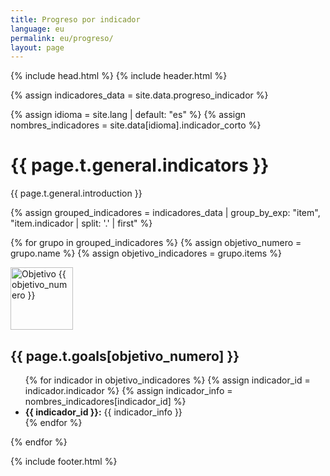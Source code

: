 ```yaml
---
title: Progreso por indicador
language: eu
permalink: eu/progreso/
layout: page
---
```



{% include head.html %}
{% include header.html %}

<!-- Cargar datos desde progreso_indicador.csv -->
{% assign indicadores_data = site.data.progreso_indicador %}
<!-- Cargar nombres cortos según el idioma seleccionado -->
{% assign idioma = site.lang | default: "es" %}
{% assign nombres_indicadores = site.data[idioma].indicador_corto %}

<div id="main-content" class="container reportingstatus" role="main">
  <!-- Título principal -->
  <h1>{{ page.t.general.indicators }}</h1>
  
  <!-- Introducción -->
  <div>
    <p>{{ page.t.general.introduction }}</p>
  </div>

  <!-- Agrupar indicadores por objetivo -->
  {% assign grouped_indicadores = indicadores_data | group_by_exp: "item", "item.indicador | split: '.' | first" %}
  
  <!-- Iterar por los objetivos -->
  {% for grupo in grouped_indicadores %}
    {% assign objetivo_numero = grupo.name %}
    {% assign objetivo_indicadores = grupo.items %}
    <div class="goal reporting-status-item">
      <div class="frame goal-tiles">
        <img src="{{ site.baseurl }}/assets/img/ods_{{ objetivo_numero }}.png" alt="Objetivo {{ objetivo_numero }}" width="100" height="100" />
      </div>
      <div class="details">
        <h2>{{ page.t.goals[objetivo_numero] }}</h2>
        <ul>
          <!-- Iterar por los indicadores del objetivo -->
          {% for indicador in objetivo_indicadores %}
            {% assign indicador_id = indicador.indicador %}
            {% assign indicador_info = nombres_indicadores[indicador_id] %}
            <li class="indicator-item">
              <span class="indicator-status {{ indicador.estado | slugify }}" title="{{ indicador.estado | t }}"></span>
              <strong>{{ indicador_id }}:</strong>
              <span>{{ indicador_info }}</span>
            </li>
          {% endfor %}
        </ul>
      </div>
    </div>
  {% endfor %}
</div>

{% include footer.html %}
